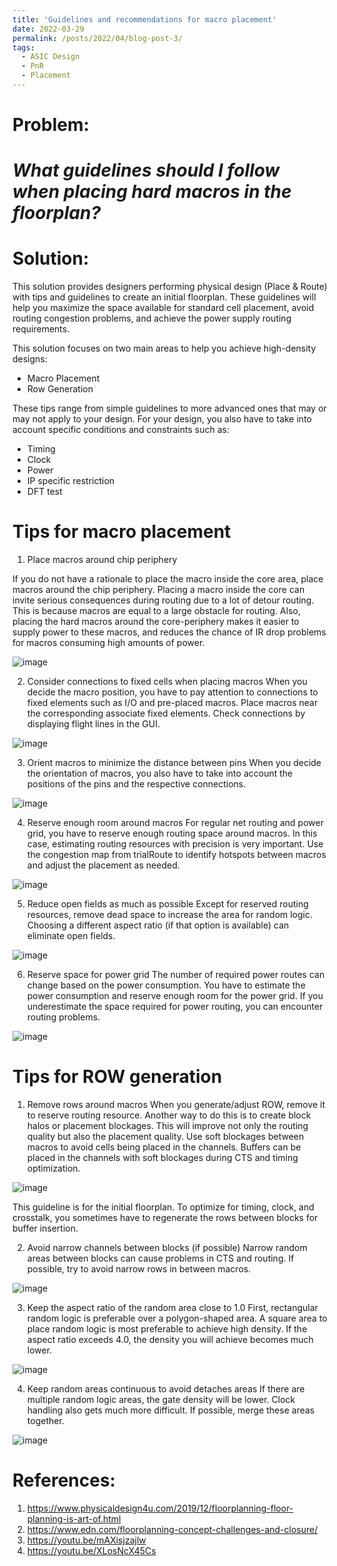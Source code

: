 ```yaml
---
title: 'Guidelines and recommendations for macro placement'
date: 2022-03-29
permalink: /posts/2022/04/blog-post-3/
tags:
  - ASIC Design
  - PnR
  - Placement
---
```


Problem:
========
# *What guidelines should I follow when placing hard macros in the floorplan?*

Solution:
=========

This solution provides designers performing physical design (Place & Route) with tips and guidelines to create an initial floorplan. These guidelines will help you maximize the space available for standard cell placement, avoid routing congestion problems, and achieve the power supply routing requirements.

This solution focuses on two main areas to help you achieve high-density designs:
* Macro Placement
* Row Generation

These tips range from simple guidelines to more advanced ones that may or may not apply to your design. For your design, you also have to take into account specific conditions and constraints such as:
* Timing
* Clock
* Power
* IP specific restriction
* DFT test

Tips for macro placement
========================

1. Place macros around chip periphery

If you do not have a rationale to place the macro inside the core area, place macros around the chip periphery. Placing a macro inside the core can invite serious consequences during routing due to a lot of detour routing. This is because macros are equal to a large obstacle for routing. Also, placing the hard macros around the core-periphery makes it easier to supply power to these macros, and reduces the chance of IR drop problems for macros consuming high amounts of power.

![image](https://user-images.githubusercontent.com/58098260/164183682-ebb7c435-e229-4d89-88f8-c1d04557f55a.png)

2. Consider connections to fixed cells when placing macros
When you decide the macro position, you have to pay attention to connections to fixed elements such as I/O and pre-placed macros. Place macros near the corresponding associate fixed elements. Check connections by displaying flight lines in the GUI.

![image](https://user-images.githubusercontent.com/58098260/164184451-7fc6a3d0-9673-4f47-8d2c-7aebeec6e4e5.png)

3. Orient macros to minimize the distance between pins
When you decide the orientation of macros, you also have to take into account the positions of the pins and the respective connections.

![image](https://user-images.githubusercontent.com/58098260/164184497-f44dd828-9300-4f64-8bd6-44c3281e4e83.png)

4. Reserve enough room around macros
For regular net routing and power grid, you have to reserve enough routing space around macros. In this case, estimating routing resources with precision is very important. Use the congestion map from trialRoute to identify hotspots between macros and adjust the placement as needed.

![image](https://user-images.githubusercontent.com/58098260/164184561-39fd7ad0-207a-47d6-a92f-955dc5a1843e.png)

5. Reduce open fields as much as possible
Except for reserved routing resources, remove dead space to increase the area for random logic. Choosing a different aspect ratio (if that option is available) can eliminate open fields.

![image](https://user-images.githubusercontent.com/58098260/164184617-3f4ad0ed-7331-4cee-8849-4e310d26aded.png)
 
6. Reserve space for power grid
The number of required power routes can change based on the power consumption. You have to estimate the power consumption and reserve enough room for the power grid. If you underestimate the space required for power routing, you can encounter routing problems.

![image](https://user-images.githubusercontent.com/58098260/164184670-f512d093-e25e-42ef-8a0d-55a6ef9a57a8.png)

Tips for ROW generation
==========================
 1. Remove rows around macros
 When you generate/adjust ROW, remove it to reserve routing resource. Another way to do this is to create block halos or placement blockages. This will improve not only the routing quality but also the placement quality. Use soft blockages between macros to avoid cells being placed in the channels. Buffers can be placed in the channels with soft blockages during CTS and timing optimization.
 
 ![image](https://user-images.githubusercontent.com/58098260/164184971-ec735e67-6998-4417-b86f-974ae02a417a.png)
 
 This guideline is for the initial floorplan. To optimize for timing, clock, and crosstalk, you sometimes have to regenerate the rows between blocks for buffer insertion.

 2. Avoid narrow channels between blocks (if possible)
Narrow random areas between blocks can cause problems in CTS and routing. If possible, try to avoid narrow rows in between macros.

![image](https://user-images.githubusercontent.com/58098260/164185074-eb99d6e1-40c1-4f94-9444-04c93ba7a862.png)

 3. Keep the aspect ratio of the random area close to 1.0
 First, rectangular random logic is preferable over a polygon-shaped area. A square area to place random logic is most preferable to achieve high density. If the aspect ratio exceeds 4.0, the density you will achieve becomes much lower.

![image](https://user-images.githubusercontent.com/58098260/164185267-c9a752fe-061e-4263-9361-812459197227.png)

 4. Keep random areas continuous to avoid detaches areas
If there are multiple random logic areas, the gate density will be lower. Clock handling also gets much more difficult. If possible, merge these areas together.

![image](https://user-images.githubusercontent.com/58098260/164185328-3d49370f-93f1-4819-b24c-d2f52bcc49b1.png)

References:
===========
1. https://www.physicaldesign4u.com/2019/12/floorplanning-floor-planning-is-art-of.html
2. https://www.edn.com/floorplanning-concept-challenges-and-closure/
3. https://youtu.be/mAXisjzajlw
4. https://youtu.be/XLosNcX45Cs
